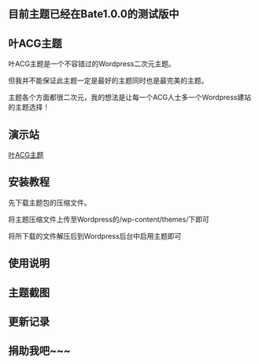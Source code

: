 
<h2>目前主题已经在Bate1.0.0的测试版中</h2>

<h2>叶ACG主题</h2>	

<p>叶ACG主题是一个不容错过的Wordpress二次元主题。</p>
<p>但我并不能保证此主题一定是最好的主题同时也是最完美的主题。</p>
<p>主题各个方面都很二次元，我的想法是让每一个ACG人士多一个Wordpress建站的主题选择！</p>

<h2>演示站</h2>
<a href="https://leaf.lmeon.com/"><p>叶ACG主题<p></a>
<h2>安装教程</h2>

<p>先下载主题包的压缩文件。</p>
<p>将主题压缩文件上传至Wordpress的/wp-content/themes/下即可</p>
<p>将所下载的文件解压后到Wordpress后台中启用主题即可</p>

<h2>使用说明</h2>


<h2>主题截图</h2>



<h2>更新记录</h2>



<h2>捐助我吧~~~</h2>
